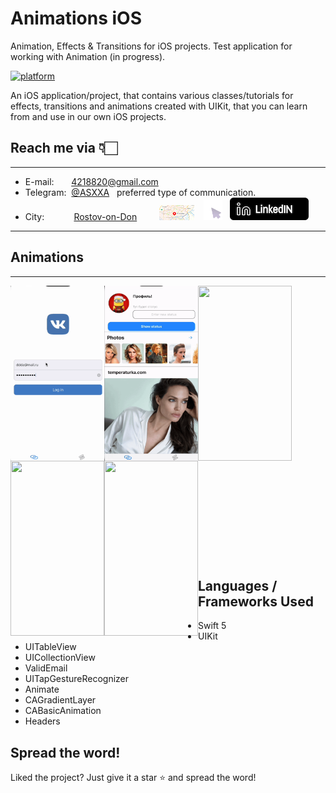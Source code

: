 # Animations iOS 
Animation, Effects & Transitions for iOS projects. Test application for working with Animation (in progress).



[![platform](https://img.shields.io/badge/platform-iOS-orange)](https://www.android.com)



An iOS application/project, that contains various classes/tutorials for effects, transitions and animations created with UIKit, that you can learn from and use in our own iOS projects.

## Reach me via 👇🏻
-------------------     ----------------------------
* E-mail:&nbsp;&nbsp;&nbsp;&nbsp;&nbsp; &nbsp;4218820@gmail.com
* Telegram: &nbsp;[@ASXXA](https://t.me/ASXXA) &nbsp; preferred type of communication.
* City:&nbsp;&nbsp;&nbsp;&nbsp;&nbsp;&nbsp;&nbsp;&nbsp;&nbsp;&nbsp;&nbsp;&nbsp;[Rostov-on-Don](https://yandex.ru/images/search?from=tabbar&text=%D0%BD%D0%BE%D1%87%D0%BD%D0%BE%D0%B9%20%D1%80%D0%BE%D1%81%D1%82%D0%BE%D0%B2%20%D0%BD%D0%B0%20%D0%B4%D0%BE%D0%BD%D1%83&pos=4&img_url=http%3A%2F%2F1.bp.blogspot.com%2F-7KtsD-PNLFg%2FVlLWrZ2oPwI%2FAAAAAAAA4Q8%2FZzAn_uR-zew%2Fs1600%2F4.jpg&rpt=simage&lr=39)&nbsp;&nbsp;&nbsp;&nbsp;&nbsp;&nbsp;&nbsp;&nbsp;&nbsp;[![Header](https://github.com/RNDASX/portfolio/blob/main/jpg/karta.jpg)](https://yandex.ru/maps/geo/rostov_na_donu/53166035/?from=tabbar&ll=39.790424%2C47.232587&source=serp_navig&z=11) &nbsp;&nbsp; <img src="https://github.com/ASXRND/ASXRND/blob/test/GifProject/cursor-click.gif" height="32"/></h1>&nbsp;&nbsp;&nbsp;[![Linkedin](https://github.com/ASXRND/ASXRND/blob/test/GifProject/linkedIn.png)](https://www.linkedin.com/in/alexandr-hohon-831a6a272/)
-------------------     ----------------------------
## Animations
- - -

<img align="left" src="https://github.com/ASXRND/ASXRND/blob/test/GifProject/NavigationGif/1.gif" width="150" height="280">
<img align="left" src="https://github.com/ASXRND/ASXRND/blob/test/GifProject/NavigationGif/2.gif" width="150" height="280">
<img align="left" src="https://github.com/ASXRND/ASXRND/blob/test/GifProject/NavigationGif/3.gif" width="150" height="280"> 
<img align="left" src="https://github.com/ASXRND/ASXRND/blob/test/GifProject/NavigationGif/4.gif" width="150" height="280">
<img align="left" src="https://github.com/ASXRND/ASXRND/blob/test/GifProject/NavigationGif/5.gif" width="150" height="280"><br><br><br><br><br><br><br><br><br><br><br><br><br><br><br><br><br><br><br><br><br><br><br>

 <br>

&nbsp;&nbsp;&nbsp;&nbsp;&nbsp;&nbsp;&nbsp;&nbsp;&nbsp;&nbsp;&nbsp;&nbsp;
## Languages / Frameworks Used
- Swift 5
- UIKit
- UITableView
- UICollectionView
- ValidEmail
- UITapGestureRecognizer
- Animate
- CAGradientLayer
- CABasicAnimation
- Headers

## Spread the word!
Liked the project? Just give it a star ⭐️ and spread the word!
